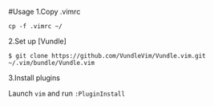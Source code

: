 #Usage
1.Copy .vimrc

`cp -f .vimrc ~/`

2.Set up [Vundle]

`$ git clone https://github.com/VundleVim/Vundle.vim.git ~/.vim/bundle/Vundle.vim`

3.Install plugins

Launch `vim` and run `:PluginInstall`
